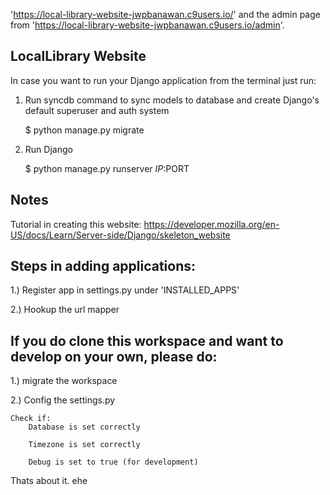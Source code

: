 

'https://local-library-website-jwpbanawan.c9users.io/' and the admin page from 
'https://local-library-website-jwpbanawan.c9users.io/admin'.

## LocalLibrary  Website

In case you want to run your Django application from the terminal just run:

1) Run syncdb command to sync models to database and create Django's default superuser and auth system

    $ python manage.py migrate

2) Run Django

    $ python manage.py runserver $IP:$PORT
    
## Notes

Tutorial in creating this website: https://developer.mozilla.org/en-US/docs/Learn/Server-side/Django/skeleton_website

## Steps in adding applications:
1.) Register app in settings.py under 'INSTALLED_APPS'

2.) Hookup the url mapper



## If you do clone this workspace and want to develop on your own, please do:

1.) migrate the workspace

2.) Config the settings.py 

    Check if:
        Database is set correctly
        
        Timezone is set correctly
        
        Debug is set to true (for development)
        
        
        
Thats about it. ehe